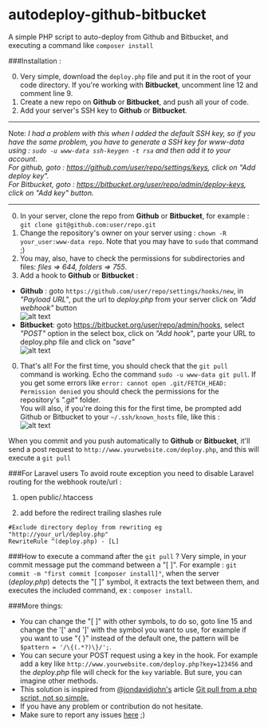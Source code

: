 # autodeploy-github-bitbucket
A simple PHP script to auto-deploy from Github and Bitbucket, and executing a command like `composer install`

###Installation :

0. Very simple, download the `deploy.php` file and put it in the root of your code directory. If you're working with **Bitbucket**, uncomment line 12 and comment line 9.
0. Create a new repo on **Github** or **Bitbucket**, and push all your of code.
0. Add your server's SSH key to **Github** or **Bitbucket**.  

---
Note: _I had a problem with this when I added the default SSH key, so if you have the same problem, you have to generate a SSH key for www-data using : `sudo -u www-data ssh-keygen -t rsa` and then add it to your account._  
_For github, goto : https://github.com/user/repo/settings/keys, click on "Add deploy key"._  
_For Bitbucket, goto : https://bitbucket.org/user/repo/admin/deploy-keys, click on "Add key" button._

---

0. In your server, clone the repo from **Github** or **Bitbucket**, for example : `git clone git@github.com:user/repo.git`
0. Change the repository's owner on your server using : `chown -R your_user:www-data repo`. Note that you may have to `sudo` that command ;)
0. You may, also, have to check the permissions for subdirectories and files: _files => 644, folders => 755_.
0. Add a hook to **Github** or **Bitbucket**  :
  * **Github** : goto `https://github.com/user/repo/settings/hooks/new`, in _"Payload URL"_, put the url to *deploy.php* from your server click on _"Add webhook"_ button  
  ![alt text](http://i.imgur.com/9eOL0qp.png)
  * **Bitbucket**: goto https://bitbucket.org/user/repo/admin/hooks, select _"POST"_ option in the select box, click on _"Add hook"_, parte your URL to deploy.php file and click on _"save"_  
![alt text](http://i.imgur.com/ePCZBkp.png )  

0. That's all! For the first time, you should check that the `git pull` command is working. Echo the command `sudo -u www-data git pull`. If you get some errors like `error: cannot open .git/FETCH_HEAD: Permission denied` you should check the permissions for the repository's _".git"_ folder.  
You will also, if you're doing this for the first time, be prompted add Github or Bitbucket to your `~/.ssh/known_hosts` file, like this :  
![alt text](http://i.imgur.com/RHLLHbe.png )  

When you commit and you push automatically to **Github** or **Bitbucket**, it'll send a post request to `http://www.yourwebsite.com/deploy.php`, and this will execute a `git pull`


###For Laravel users
To avoid route exception you need to disable Laravel routing for the webhook route/url :

1. open public/.htaccess


2. add before the redirect trailing slashes rule

```
#Exclude directory deploy from rewriting eg "http://your_url/deploy.php"
RewriteRule ^(deploy.php) - [L]
```

###How to execute a command after the  `git pull` ?
Very simple, in your commit message put the command between a "[ ]". For example : `git commit -m "first commit [composer install]"`, when the server (*deploy.php*) detects the "[ ]" symbol, it extracts the text between them, and executes the included command, ex : `composer install`.




###More things:
- You can change the "[ ]" with other symbols, to do so, goto line 15 and change the '[' and ']' with the symbol you want to use, for example if you want to use "{ }" instead of the default one, the pattern will be `$pattern = '/\{(.*?)\}/';`.
- You can secure your POST request using a key in the hook. For example add a key like `http://www.yourwebsite.com/deploy.php?key=123456` and the *deploy.php* file will check for the `key` variable. But sure, you can imagine other methods.
- This solution is inspired from [@jondavidjohn's](https://twitter.com/jondavidjohn) article [Git pull from a php script, not so simple.](http://jondavidjohn.com/git-pull-from-a-php-script-not-so-simple)
- If you have any problem or contribution do not hesitate.
- Make sure to report any issues [here](https://github.com/kossa/autodeploy-github-bitbucket/issues) ;)
